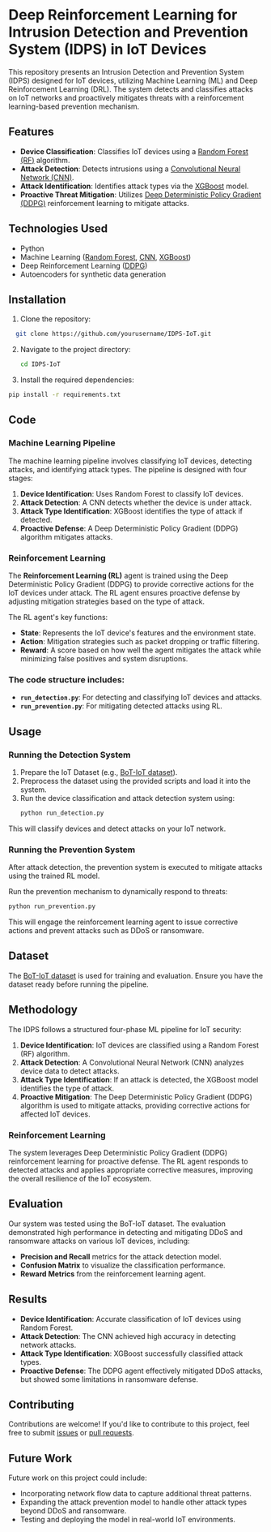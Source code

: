 # Deep Reinforcement Learning for Intrusion Detection and Prevention System (IDPS) in IoT Devices

This repository presents an Intrusion Detection and Prevention System (IDPS) designed for IoT devices, utilizing Machine Learning (ML) and Deep Reinforcement Learning (DRL). The system detects and classifies attacks on IoT networks and proactively mitigates threats with a reinforcement learning-based prevention mechanism.

## Features

- **Device Classification**: Classifies IoT devices using a [Random Forest (RF)](https://en.wikipedia.org/wiki/Random_forest) algorithm.
- **Attack Detection**: Detects intrusions using a [Convolutional Neural Network (CNN)](https://en.wikipedia.org/wiki/Convolutional_neural_network).
- **Attack Identification**: Identifies attack types via the [XGBoost](https://xgboost.ai/) model.
- **Proactive Threat Mitigation**: Utilizes [Deep Deterministic Policy Gradient (DDPG)](https://spinningup.openai.com/en/latest/algorithms/ddpg.html) reinforcement learning to mitigate attacks.

## Technologies Used

- Python
- Machine Learning ([Random Forest](https://en.wikipedia.org/wiki/Random_forest), [CNN](https://en.wikipedia.org/wiki/Convolutional_neural_network), [XGBoost](https://xgboost.ai/))
- Deep Reinforcement Learning ([DDPG](https://spinningup.openai.com/en/latest/algorithms/ddpg.html))
- Autoencoders for synthetic data generation

## Installation
1. Clone the repository:
 ```bash
   git clone https://github.com/yourusername/IDPS-IoT.git
 
  ```
2. Navigate to the project directory:
   ```bash
   cd IDPS-IoT
   ```
3.  Install the required dependencies:
  ```bash
  pip install -r requirements.txt
  ```

## Code

### Machine Learning Pipeline

The machine learning pipeline involves classifying IoT devices, detecting attacks, and identifying attack types. The pipeline is designed with four stages:

1. **Device Identification**: Uses Random Forest to classify IoT devices.
2. **Attack Detection**: A CNN detects whether the device is under attack.
3. **Attack Type Identification**: XGBoost identifies the type of attack if detected.
4. **Proactive Defense**: A Deep Deterministic Policy Gradient (DDPG) algorithm mitigates attacks.

### Reinforcement Learning

The **Reinforcement Learning (RL)** agent is trained using the Deep Deterministic Policy Gradient (DDPG) to provide corrective actions for the IoT devices under attack. The RL agent ensures proactive defense by adjusting mitigation strategies based on the type of attack.

The RL agent's key functions:

- **State**: Represents the IoT device's features and the environment state.
- **Action**: Mitigation strategies such as packet dropping or traffic filtering.
- **Reward**: A score based on how well the agent mitigates the attack while minimizing false positives and system disruptions.

### The code structure includes:

- **`run_detection.py`**: For detecting and classifying IoT devices and attacks.
- **`run_prevention.py`**: For mitigating detected attacks using RL.


## Usage

### Running the Detection System

1. Prepare the IoT Dataset (e.g., [BoT-IoT dataset](https://www.unsw.adfa.edu.au/unsw-canberra-cyber/cybersecurity/ADFA-NB15-Datasets/)).
2. Preprocess the dataset using the provided scripts and load it into the system.
3. Run the device classification and attack detection system using:
   ```bash
   python run_detection.py
   ```
This will classify devices and detect attacks on your IoT network.

### Running the Prevention System

After attack detection, the prevention system is executed to mitigate attacks using the trained RL model.

Run the prevention mechanism to dynamically respond to threats:

```bash
python run_prevention.py
```
This will engage the reinforcement learning agent to issue corrective actions and prevent attacks such as DDoS or ransomware.

## Dataset

The [BoT-IoT dataset](https://www.unsw.adfa.edu.au/unsw-canberra-cyber/cybersecurity/ADFA-NB15-Datasets/) is used for training and evaluation. Ensure you have the dataset ready before running the pipeline.

## Methodology

The IDPS follows a structured four-phase ML pipeline for IoT security:

1. **Device Identification**: IoT devices are classified using a Random Forest (RF) algorithm.
2. **Attack Detection**: A Convolutional Neural Network (CNN) analyzes device data to detect attacks.
3. **Attack Type Identification**: If an attack is detected, the XGBoost model identifies the type of attack.
4. **Proactive Mitigation**: The Deep Deterministic Policy Gradient (DDPG) algorithm is used to mitigate attacks, providing corrective actions for affected IoT devices.

### Reinforcement Learning

The system leverages Deep Deterministic Policy Gradient (DDPG) reinforcement learning for proactive defense. The RL agent responds to detected attacks and applies appropriate corrective measures, improving the overall resilience of the IoT ecosystem.

## Evaluation

Our system was tested using the BoT-IoT dataset. The evaluation demonstrated high performance in detecting and mitigating DDoS and ransomware attacks on various IoT devices, including:

- **Precision and Recall** metrics for the attack detection model.
- **Confusion Matrix** to visualize the classification performance.
- **Reward Metrics** from the reinforcement learning agent.

## Results

- **Device Identification**: Accurate classification of IoT devices using Random Forest.
- **Attack Detection**: The CNN achieved high accuracy in detecting network attacks.
- **Attack Type Identification**: XGBoost successfully classified attack types.
- **Proactive Defense**: The DDPG agent effectively mitigated DDoS attacks, but showed some limitations in ransomware defense.

## Contributing

Contributions are welcome! If you'd like to contribute to this project, feel free to submit [issues](https://github.com/yourusername/IDPS-IoT/issues) or [pull requests](https://github.com/yourusername/IDPS-IoT/pulls).

## Future Work

Future work on this project could include:

- Incorporating network flow data to capture additional threat patterns.
- Expanding the attack prevention model to handle other attack types beyond DDoS and ransomware.
- Testing and deploying the model in real-world IoT environments.

